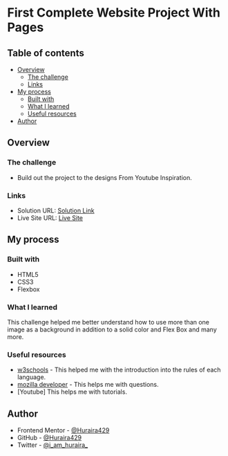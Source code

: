 # First Complete Website Project With Pages 


## Table of contents

- [Overview](#overview)
  - [The challenge](#the-challenge)
  - [Links](#links)
- [My process](#my-process)
  - [Built with](#built-with)
  - [What I learned](#what-i-learned)
  - [Useful resources](#useful-resources)
- [Author](#author)

## Overview

### The challenge

- Build out the project to the designs From Youtube Inspiration.

### Links

- Solution URL: [Solution Link](https://github.com/iamhuraira/First_Website-)
- Live Site URL: [Live Site ](https://iamhuraira.github.io/First_Website-/)

## My process

### Built with

- HTML5
- CSS3
- Flexbox

### What I learned

This challenge helped me better understand how to use more than one image as a background in addition to a solid color and Flex Box and many more.

### Useful resources

- [w3schools](https://www.w3schools.com/) - This helped me with the introduction into the rules of each language.
- [mozilla developer](https://developer.mozilla.org/) - This helps me with questions.
- [Youtube] This helps me with tutorials.

## Author

- Frontend Mentor - [@Huraira429](https://www.frontendmentor.io/profile/Huraira429)
- GitHub - [@Huraira429](https://github.com/Huraira429)
- Twitter - [@i_am_huraira_](https://twitter.com/i_am_huraira_)

